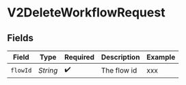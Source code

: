 # V2DeleteWorkflowRequest


## Fields

| Field              | Type               | Required           | Description        | Example            |
| ------------------ | ------------------ | ------------------ | ------------------ | ------------------ |
| `flowId`           | *String*           | :heavy_check_mark: | The flow id        | xxx                |